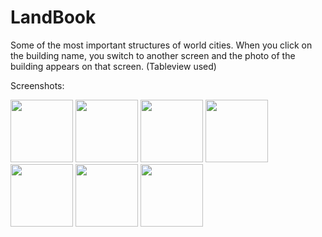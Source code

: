 # LandBook
Some of the most important structures of world cities. When you click on the building name, you switch to another screen and the photo of the building appears on that screen. (Tableview used)

Screenshots:

<img src="https://user-images.githubusercontent.com/75642569/188520799-8cdc224b-07e8-4b7c-90b6-1cf2c25220ea.png" width=100> <img src="https://user-images.githubusercontent.com/75642569/188520676-0c9c61f1-6834-4cc7-b7b7-e6a64b3c7268.png" width=100>
<img src="https://user-images.githubusercontent.com/75642569/188520681-e0895b92-26e3-41ba-8673-82e40e26e1bd.png" width=100>
<img src="https://user-images.githubusercontent.com/75642569/188520684-fad45d12-bd83-448b-bd8f-39703d45abc7.png" width=100>
<img src="https://user-images.githubusercontent.com/75642569/188520670-acbc6ff9-ae1e-402a-ae37-63f66f067326.png" width=100>
<img src="https://user-images.githubusercontent.com/75642569/188520673-061a1686-0ca9-420c-afbb-15e189d5d35b.png" width=100>
<img src="https://user-images.githubusercontent.com/75642569/188520678-6d5f9876-c8df-4c68-be8d-3422b3a1ded3.png" width=100>











